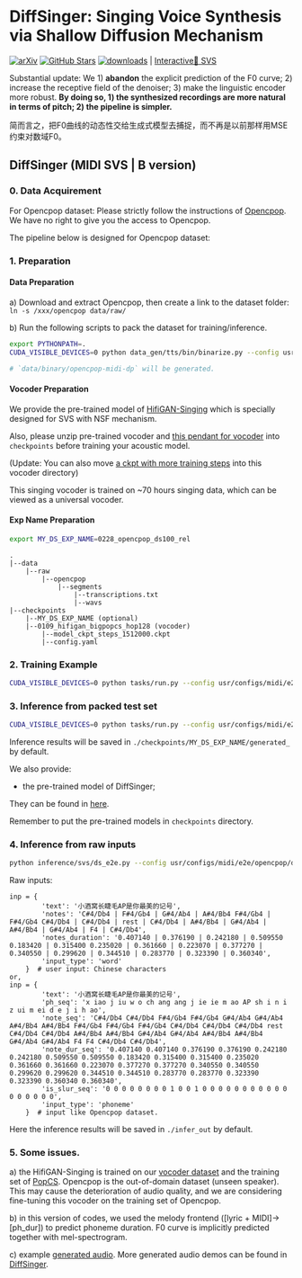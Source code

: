 # DiffSinger: Singing Voice Synthesis via Shallow Diffusion Mechanism
[![arXiv](https://img.shields.io/badge/arXiv-Paper-<COLOR>.svg)](https://arxiv.org/abs/2105.02446)
[![GitHub Stars](https://img.shields.io/github/stars/MoonInTheRiver/DiffSinger?style=social)](https://github.com/MoonInTheRiver/DiffSinger)
[![downloads](https://img.shields.io/github/downloads/MoonInTheRiver/DiffSinger/total.svg)](https://github.com/MoonInTheRiver/DiffSinger/releases)
 | [Interactive🤗 SVS](https://huggingface.co/spaces/Silentlin/DiffSinger)

Substantial update: We 1) **abandon** the explicit prediction of the F0 curve; 2) increase the receptive field of the denoiser; 3) make the linguistic encoder more robust.
**By doing so, 1) the synthesized recordings are more natural in terms of pitch; 2) the pipeline is simpler.**

简而言之，把F0曲线的动态性交给生成式模型去捕捉，而不再是以前那样用MSE约束对数域F0。

## DiffSinger (MIDI SVS | B version)
### 0. Data Acquirement
For Opencpop dataset: Please strictly follow the instructions of [Opencpop](https://wenet.org.cn/opencpop/). We have no right to give you the access to Opencpop.

The pipeline below is designed for Opencpop dataset:

### 1. Preparation

#### Data Preparation
a) Download and extract Opencpop, then create a link to the dataset folder: `ln -s /xxx/opencpop data/raw/`

b) Run the following scripts to pack the dataset for training/inference.

```sh
export PYTHONPATH=.
CUDA_VISIBLE_DEVICES=0 python data_gen/tts/bin/binarize.py --config usr/configs/midi/cascade/opencs/aux_rel.yaml

# `data/binary/opencpop-midi-dp` will be generated.
```

#### Vocoder Preparation
We provide the pre-trained model of [HifiGAN-Singing](https://github.com/MoonInTheRiver/DiffSinger/releases/download/pretrain-model/0109_hifigan_bigpopcs_hop128.zip) which is specially designed for SVS with NSF mechanism.

Also, please unzip pre-trained vocoder and [this pendant for vocoder](https://github.com/MoonInTheRiver/DiffSinger/releases/download/pretrain-model/0102_xiaoma_pe.zip) into `checkpoints` before training your acoustic model.

(Update: You can also move [a ckpt with more training steps](https://github.com/MoonInTheRiver/DiffSinger/releases/download/pretrain-model/model_ckpt_steps_1512000.ckpt) into this vocoder directory)

This singing vocoder is trained on ~70 hours singing data, which can be viewed as a universal vocoder. 

#### Exp Name Preparation
```bash
export MY_DS_EXP_NAME=0228_opencpop_ds100_rel
```

```
.
|--data
    |--raw
        |--opencpop
            |--segments
                |--transcriptions.txt
                |--wavs
|--checkpoints
    |--MY_DS_EXP_NAME (optional)
    |--0109_hifigan_bigpopcs_hop128 (vocoder)
        |--model_ckpt_steps_1512000.ckpt
        |--config.yaml
```

### 2. Training Example
```sh
CUDA_VISIBLE_DEVICES=0 python tasks/run.py --config usr/configs/midi/e2e/opencpop/ds100_adj_rel.yaml --exp_name $MY_DS_EXP_NAME --reset  
```

### 3. Inference from packed test set
```sh
CUDA_VISIBLE_DEVICES=0 python tasks/run.py --config usr/configs/midi/e2e/opencpop/ds100_adj_rel.yaml --exp_name $MY_DS_EXP_NAME --reset --infer
```
Inference results will be saved in `./checkpoints/MY_DS_EXP_NAME/generated_` by default.

We also provide:
 - the pre-trained model of DiffSinger;
 
They can be found in [here](https://github.com/MoonInTheRiver/DiffSinger/releases/download/pretrain-model/0228_opencpop_ds100_rel.zip).

Remember to put the pre-trained models in `checkpoints` directory.

### 4. Inference from raw inputs
```sh
python inference/svs/ds_e2e.py --config usr/configs/midi/e2e/opencpop/ds100_adj_rel.yaml --exp_name $MY_DS_EXP_NAME
```
Raw inputs:
```
inp = {
        'text': '小酒窝长睫毛AP是你最美的记号',
        'notes': 'C#4/Db4 | F#4/Gb4 | G#4/Ab4 | A#4/Bb4 F#4/Gb4 | F#4/Gb4 C#4/Db4 | C#4/Db4 | rest | C#4/Db4 | A#4/Bb4 | G#4/Ab4 | A#4/Bb4 | G#4/Ab4 | F4 | C#4/Db4',
        'notes_duration': '0.407140 | 0.376190 | 0.242180 | 0.509550 0.183420 | 0.315400 0.235020 | 0.361660 | 0.223070 | 0.377270 | 0.340550 | 0.299620 | 0.344510 | 0.283770 | 0.323390 | 0.360340',
        'input_type': 'word'
    }  # user input: Chinese characters
or,
inp = {
        'text': '小酒窝长睫毛AP是你最美的记号',
        'ph_seq': 'x iao j iu w o ch ang ang j ie ie m ao AP sh i n i z ui m ei d e j i h ao',
        'note_seq': 'C#4/Db4 C#4/Db4 F#4/Gb4 F#4/Gb4 G#4/Ab4 G#4/Ab4 A#4/Bb4 A#4/Bb4 F#4/Gb4 F#4/Gb4 F#4/Gb4 C#4/Db4 C#4/Db4 C#4/Db4 rest C#4/Db4 C#4/Db4 A#4/Bb4 A#4/Bb4 G#4/Ab4 G#4/Ab4 A#4/Bb4 A#4/Bb4 G#4/Ab4 G#4/Ab4 F4 F4 C#4/Db4 C#4/Db4',
        'note_dur_seq': '0.407140 0.407140 0.376190 0.376190 0.242180 0.242180 0.509550 0.509550 0.183420 0.315400 0.315400 0.235020 0.361660 0.361660 0.223070 0.377270 0.377270 0.340550 0.340550 0.299620 0.299620 0.344510 0.344510 0.283770 0.283770 0.323390 0.323390 0.360340 0.360340',
        'is_slur_seq': '0 0 0 0 0 0 0 0 1 0 0 1 0 0 0 0 0 0 0 0 0 0 0 0 0 0 0 0 0',
        'input_type': 'phoneme'
    }  # input like Opencpop dataset.
```
Here the inference results will be saved in `./infer_out` by default.
### 5. Some issues.
a) the HifiGAN-Singing is trained on our [vocoder dataset](https://dl.acm.org/doi/abs/10.1145/3474085.3475437) and the training set of [PopCS](https://arxiv.org/abs/2105.02446). Opencpop is the out-of-domain dataset (unseen speaker). This may cause the deterioration of audio quality, and we are considering fine-tuning this vocoder on the training set of Opencpop.

b) in this version of codes, we used the melody frontend ([lyric + MIDI]->[ph_dur]) to predict phoneme duration. F0 curve is implicitly predicted together with mel-spectrogram.

c) example [generated audio](https://github.com/MoonInTheRiver/DiffSinger/blob/master/resources/demos_0221/DS/).
More generated audio demos can be found in [DiffSinger](https://github.com/MoonInTheRiver/DiffSinger/releases/download/pretrain-model/0228_opencpop_ds100_rel.zip).
